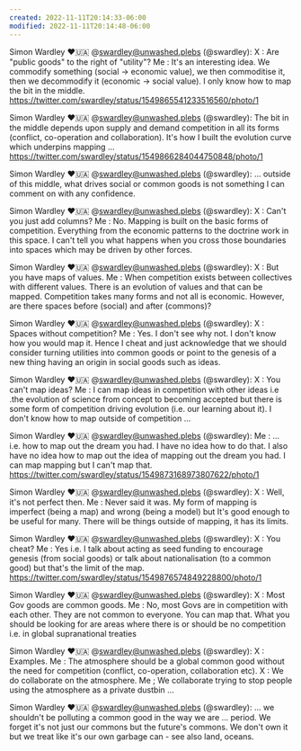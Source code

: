 ```yaml
---
created: 2022-11-11T20:14:33-06:00
modified: 2022-11-11T20:14:48-06:00
---
```


Simon Wardley ❤️🇺🇦 @swardley@unwashed.plebs (@swardley): X :  Are "public goods" to the right of "utility"?
Me : It's an interesting idea. We commodify something (social -> economic value), we then commoditise it, then we decommodify it (economic -> social value). I only know how to map the bit in the middle. https://twitter.com/swardley/status/1549865541233516560/photo/1

Simon Wardley ❤️🇺🇦 @swardley@unwashed.plebs (@swardley): The bit in the middle depends upon supply and demand competition in all its forms (conflict, co-operation and collaboration). It's how I built the evolution curve which underpins mapping ... https://twitter.com/swardley/status/1549866284044750848/photo/1

Simon Wardley ❤️🇺🇦 @swardley@unwashed.plebs (@swardley): ... outside of this middle, what drives social or common goods is not something I can comment on with any confidence.

Simon Wardley ❤️🇺🇦 @swardley@unwashed.plebs (@swardley): X : Can't you just add columns?
Me : No. Mapping is built on the basic forms of competition. Everything from the economic patterns to the doctrine work in this space. I can't tell you what happens when you cross those boundaries into spaces which may be driven by other forces.

Simon Wardley ❤️🇺🇦 @swardley@unwashed.plebs (@swardley): X : But you have maps of values.
Me : When competition exists between collectives with different values. There is an evolution of values and that can be mapped. Competition takes many forms and not all is economic. However, are there spaces before (social) and after (commons)?

Simon Wardley ❤️🇺🇦 @swardley@unwashed.plebs (@swardley): X : Spaces without competition?
Me : Yes. I don't see why not. I don't know how you would map it. Hence I cheat and just acknowledge that we should consider turning utilities into common goods or point to the genesis of a new thing having an origin in social goods such as ideas.

Simon Wardley ❤️🇺🇦 @swardley@unwashed.plebs (@swardley): X : You can't map ideas?
Me : I can map ideas in competition with other ideas i.e .the evolution of science from concept to becoming accepted but there is some form of competition driving evolution (i.e. our learning about it). I don't know how to map outside of competition ...

Simon Wardley ❤️🇺🇦 @swardley@unwashed.plebs (@swardley): Me : ... i.e. how to map out the dream you had. I have no idea how to do that. I also have no idea how to map out the idea of mapping out the dream you had. I can map mapping but I can't map that. https://twitter.com/swardley/status/1549873168973807622/photo/1

Simon Wardley ❤️🇺🇦 @swardley@unwashed.plebs (@swardley): X : Well, it's not perfect then.
Me : Never said it was. My form of mapping is imperfect (being a map) and wrong (being a model) but It's good enough to be useful for many. There will be things outside of mapping, it has its limits.

Simon Wardley ❤️🇺🇦 @swardley@unwashed.plebs (@swardley): X : You cheat?
Me : Yes i.e. I talk about acting as seed funding to encourage genesis (from social goods) or talk about nationalisation (to a common good) but that's the limit of the map. https://twitter.com/swardley/status/1549876574849228800/photo/1

Simon Wardley ❤️🇺🇦 @swardley@unwashed.plebs (@swardley): X : Most Gov goods are common goods.
Me : No, most Govs are in competition with each other. They are not common to everyone. You can map that. What you should be looking for are areas where there is or should be no competition i.e. in global supranational treaties

Simon Wardley ❤️🇺🇦 @swardley@unwashed.plebs (@swardley): X : Examples.
Me : The atmosphere should be a global common good without the need for competition (conflict, co-operation, collaboration etc).
X : We do collaborate on the atmosphere.
Me ; We collaborate trying to stop people using the atmosphere as a private dustbin ...

Simon Wardley ❤️🇺🇦 @swardley@unwashed.plebs (@swardley): ... we shouldn't be polluting a common good in the way we are ... period. We forget it's not just our commons but the future's commons. We don't own it but we treat like it's our own garbage can - see also land, oceans.
